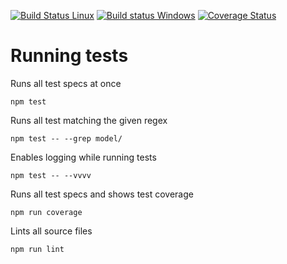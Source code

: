 [![Build Status Linux](https://travis-ci.org/entoj/entoj-core.svg?branch=develop)](https://travis-ci.org/entoj/entoj-core)
[![Build status Windows](https://ci.appveyor.com/api/projects/status/nu42c441bry4i0d4?svg=true)](https://ci.appveyor.com/project/ChristianAuth/entoj-core)
[![Coverage Status](https://coveralls.io/repos/github/entoj/entoj-core/badge.svg?branch=develop)](https://coveralls.io/github/entoj/entoj-core?branch=develop)


# Running tests

Runs all test specs at once
```
npm test
```

Runs all test matching the given regex
```
npm test -- --grep model/
```

Enables logging while running tests
```
npm test -- --vvvv
```

Runs all test specs and shows test coverage
```
npm run coverage
```

Lints all source files
```
npm run lint
```
